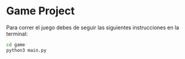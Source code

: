 # Game Project

Para correr el juego debes de seguir las siguientes instrucciones en la terminal:

```sh
cd game
python3 main.py
```